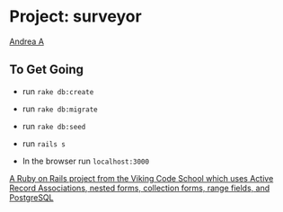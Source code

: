 Project: surveyor
============================


[Andrea A](https://github.com/andie5/assignment_polymorphism)

## To Get Going 
- run `rake db:create`
- run `rake db:migrate`
- run `rake db:seed`

- run `rails s`
- In the browser run `localhost:3000`


[A Ruby on Rails project from the Viking Code School which uses Active Record Associations, nested forms, collection forms, range fields, and PostgreSQL](https://www.vikingcodeschool.com)
